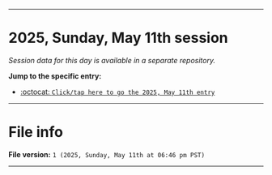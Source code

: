 
***

# 2025, Sunday, May 11th session

_Session data for this day is available in a separate repository._

**Jump to the specific entry:**

- [:octocat: `Click/tap here to go the 2025, May 11th entry`](https://github.com/seanpm2001/SeansLifeArchive_Images_TinyTower_Y2025/tree/SeansLifeArchive_Images_TinyTower_Y2025_Main-dev/2025/05_May/11/)

***

# File info

**File version:** `1 (2025, Sunday, May 11th at 06:46 pm PST)`

***
